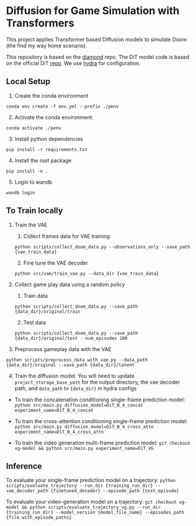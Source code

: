 # Diffusion for Game Simulation with Transformers

This project applies Transformer based Diffusion models to simulate Doom (the find my way home scenario).

This repository is based on the [diamond](https://github.com/eloialonso/diamond/tree/csgo) repo. The DiT model code is based on the official DiT [repo](https://github.com/facebookresearch/DiT/blob/main/models.py). We use [hydra](https://hydra.cc/docs/intro/) for configuration.

## Local Setup

1. Create the conda environment

`conda env create -f env.yml --prefix ./penv`

2. Activate the conda environment:

 `conda activate ./penv`

3. Install python dependencies

`pip install -r requirements.txt`

4. Install the root package

`pip install -e .`

5. Login to wandb

`wandb login`

## To Train locally

1. Train the VAE
    1. Collect frames data for VAE training

    `python scripts/collect_doom_data.py --observations_only --save_path {vae_train_data}`

    2. Fine tune the VAE decoder

    `python src/vae/train_vae.py --data_dir {vae_train_data}`

2. Collect game play data using a random policy

    1. Train data

    `python scripts/collect_doom_data.py --save_path {data_dir}/original/train`

    2. Test data

    `python scripts/collect_doom_data.py --save_path {data_dir}/original/test --num_episodes 200`

3. Preprocess gameplay data with the VAE

`python scripts/preprocess_data_with_vae.py --data_path {data_dir}/original --save_path {data_dir}/latent`

4. Train the diffusion model. You will need to update  `project_storage_base_path` for the output directory, the vae decoder path, and `data_path` to `{data_dir}` in hydra configs

- To train the concatenation conditioning single-frame prediction model: `python src/main.py diffusion_model=DiT_B_4_concat experiment_name=DiT_B_4_concat`

- To train the cross-attention conditioning single-frame prediction model: `python src/main.py diffusion_model=DiT_B_4_cross_attn experiment_name=DiT_B_4_cross_attn`

- To train the video generation multi-frame prediction model: `git checkout vg-model && python src/main.py experiment_name=DiT_VG`

## Inference

To evaluate your single-frame prediction model on a trajectory:
`python scripts/evaluate_trajectory --run_dir {training_run_dir} --vae_decoder_path {finetuned_decoder} --episode_path {test_episode}`

To evaluate your video-generation model on a trajectory:
`git checkout vg-model && python scripts/evaluate_trajectory_vg.py --run_dir {training_run_dir} --model_version {model_file_name} --episodes_path {file_with_episode_paths}`
